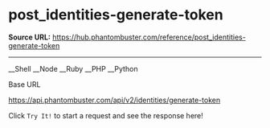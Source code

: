 # post_identities-generate-token

**Source URL:** https://hub.phantombuster.com/reference/post_identities-generate-token

---

__Shell __Node __Ruby __PHP __Python

Base URL

https://api.phantombuster.com/api/v2/identities/generate-token

Click `Try It!` to start a request and see the response here!